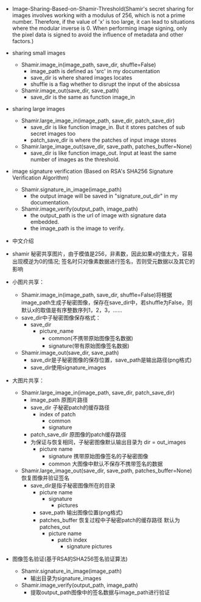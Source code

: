- Image-Sharing-Based-on-Shamir-Threshold(Shamir's secret sharing for images involves working with a modulus of 256, which is not a prime number. Therefore, if the value of 'x' is too large, it can lead to situations where the modular inverse is 0. When performing image signing, only the pixel data is signed to avoid the influence of metadata and other factors.)
- sharing small images
  - Shamir.image_in(image_path, save_dir, shuffle=False)
    - image_path is defined as 'src' in my documentation
    - save_dir is where shared images locates
    - shuffle is a flag whether to disrupt the input of the absicssa
  - Shamir.image_out(save_dir, save_path)
    - save_dir is the same as function image_in
- sharing large images
  - Shamir.large_image_in(image_path, save_dir, patch_save_dir)
    - save_dir is like function image_in. But it stores patches of sub secret images too
    - patch_save_dir is where the patches of input image stores
  - Shamir.large_image_out(save_dir, save_path, patches_buffer=None)
    - save_dir is like function image_out. Input at least the same number of images as the threshold.
- image signature verification (Based on RSA's SHA256 Signature Verification Algorithm)
  - Shamir.signature_in_image(image_path)
    - the output image will be saved in "signature_out_dir" in my documentation.
  - Shamir.image_verify(output_path, image_path)
    - the output_path is the url of image with signature data embedded.
    - the image_path is the image to verify.
 

- 中文介绍
- shamir 秘密共享图片，由于模值是256，非素数，因此如果x的值太大，容易出现模逆为0的情况; 签名时只对像素数据进行签名，否则受元数据以及其它的影响
- 小图片共享：
  - Shamir.image_in(image_path, save_dir, shuffle=False)将根据image_path生成子秘密图像，保存在save_dir中，若shuffle为False，则默认x的取值是有序整数序列1，2，3，……
  - save_dir中子秘密图像保存格式：
    - save_dir
      - picture_name
        - common(不携带原始图像签名数据)
        - signature(带有原始图像签名数据)
  - Shamir.image_out(save_dir, save_path)
    - save_dir是子秘密图像的保存位置，save_path是输出路径(png格式)
    - save_dir使用signature_images
- 大图片共享：
  - Shamir.large_image_in(image_path, save_dir, patch_save_dir)
    - image_path 原图片路径
    - save_dir 子秘密patch的缓存路径
      - index of patch
        - common
        - signature
    - patch_save_dir 原图像的patch缓存路径
    - 为保证与恢复相同，子秘密图像默认输出目录为 dir = out_images
      - picture name
        - signature 携带原始图像签名的子秘密图像
        - common 大图像中默认不保存不携带签名的数据
  - Shamir.large_image_out(save_dir, save_path, patches_buffer=None) 恢复图像并验证签名
    - save_dir是指子秘密图像所在的目录
      - picture name
        - signature
          - pictures
      - save_path 输出图像位置(png格式)
      - patches_buffer 恢复过程中子秘密patch的缓存路径 默认为patches_out
        - picture name
          - patch index
            - signature pictures
- 图像签名验证(基于RSA的SHA256签名验证算法)
  - Shamir.signature_in_image(image_path)
    - 输出目录为signature_images
  - Shamir.image_verify(output_path, image_path)
    - 提取output_path图像中的签名数据与image_path进行验证
